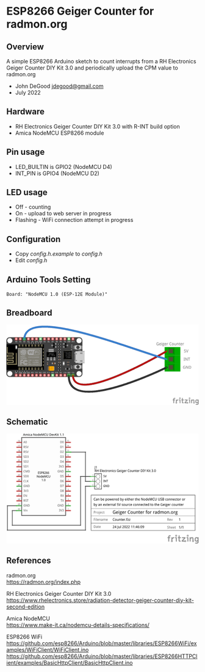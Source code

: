 # ESP8266 Geiger Counter for radmon.org

## Overview

A simple ESP8266 Arduino sketch to count interrupts from a RH Electronics Geiger Counter DIY Kit 3.0 and periodically upload the CPM value to radmon.org  

* John DeGood jdegood@gmail.com
* July 2022

## Hardware
* RH Electronics Geiger Counter DIY Kit 3.0 with R-INT build option
* Amica NodeMCU ESP8266 module

## Pin usage
* LED_BUILTIN is GPIO2 (NodeMCU D4)
* INT_PIN is GPIO4 (NodeMCU D2)

## LED usage
* Off - counting  
* On - upload to web server in progress
* Flashing - WiFi connection attempt in progress

## Configuration
* Copy _config.h.example_ to _config.h_
* Edit _config.h_

## Arduino Tools Setting
```
Board: "NodeMCU 1.0 (ESP-12E Module)"
```
  
## Breadboard
![Breadboard](Fritzing/Counter_bb.png)  

## Schematic
![Schematic](Fritzing/Counter_schem.png)  

## References
radmon.org  
https://radmon.org/index.php

RH Electronics Geiger Counter DIY Kit 3.0  
https://www.rhelectronics.store/radiation-detector-geiger-counter-diy-kit-second-edition

Amica NodeMCU  
https://www.make-it.ca/nodemcu-details-specifications/  

ESP8266 WiFi  
https://github.com/esp8266/Arduino/blob/master/libraries/ESP8266WiFi/examples/WiFiClient/WiFiClient.ino  
https://github.com/esp8266/Arduino/blob/master/libraries/ESP8266HTTPClient/examples/BasicHttpClient/BasicHttpClient.ino  
